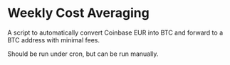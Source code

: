 # Weekly Cost Averaging
A script to automatically convert Coinbase EUR into BTC and forward to a BTC address with minimal fees.

Should be run under cron, but can be run manually.
